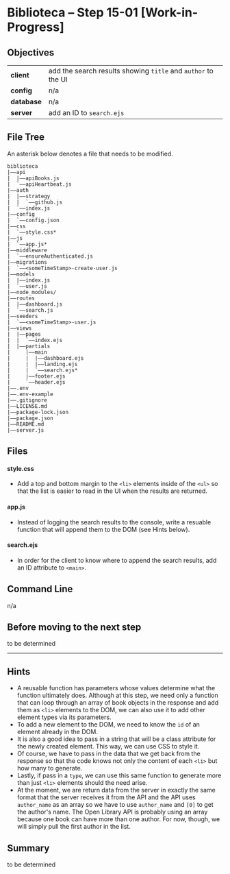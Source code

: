 # Biblioteca – Step 15-01 [Work-in-Progress]

## Objectives
|              |                                                                           |
|:------------ | :------------------------------------------------------------------------ |
| **client**   | add the search results showing `title` and `author` to the UI             |
| **config**   | n/a                                                                       |
| **database** | n/a                                                                       |
| **server**   | add an ID to `search.ejs`                                                 |

## File Tree
An asterisk below denotes a file that needs to be modified.
```
biblioteca
|––api
|  |––apiBooks.js
|  `––apiHeartbeat.js
|––auth
|  |––strategy
|  |  `––github.js
|  `––index.js
|––config
|  `––config.json
|––css
|  `––style.css*
|––js
|  `––app.js*
|––middleware
|  `––ensureAuthenticated.js
|––migrations
|  `––<someTimeStamp>-create-user.js
|––models
|  |––index.js
|  `––user.js
|––node_modules/
|––routes
|  |––dashboard.js
|  `––search.js
|––seeders
|  `––<someTimeStamp>-user.js
|––views
|  |––pages
|  |  `––index.ejs
|  |––partials
|     |––main
|     |  |––dashboard.ejs
|     |  |––landing.ejs
|     |  `––search.ejs*
|     |––footer.ejs
|     `––header.ejs
|––.env
|––.env-example
|––.gitignore
|––LICENSE.md
|––package-lock.json
|––package.json
|––README.md
|––server.js
```

## Files
#### style.css
* Add a top and bottom margin to the `<li>` elements inside of the `<ul>` so that the list is easier to read in the UI when the results are returned.

#### app.js
* Instead of logging the search results to the console, write a resuable function that will append them to the DOM (see Hints below).

#### search.ejs
* In order for the client to know where to append the search results, add an ID attribute to `<main>`.

## Command Line
n/a

## Before moving to the next step
to be determined

___

## Hints
* A reusable function has parameters whose values determine what the function ultimately does. Although at this step, we need only a function that can loop through an array of book objects in the response and add them as `<li>` elements to the DOM, we can also use it to add other element types via its parameters.
* To add a new element to the DOM, we need to know the `id` of an element already in the DOM.
* It is also a good idea to pass in a string that will be a class attribute for the newly created element. This way, we can use CSS to style it.
* Of course, we have to pass in the data that we get back from the response so that the code knows not only the content of each `<li>` but how many to generate.
* Lastly, if pass in a `type`, we can use this same function to generate more than just `<li>` elements should the need arise.
* At the moment, we are return data from the server in exactly the same format that the server receives it from the API and the API uses `author_name` as an array so we have to use `author_name` and `[0]` to get the author's name. The Open Library API is probably using an array because one book can have more than one author. For now, though, we will simply pull the first author in the list.

## Summary
to be determined
